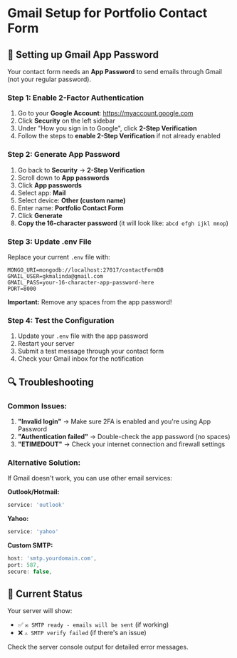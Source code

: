 # Gmail Setup for Portfolio Contact Form

## 🔐 Setting up Gmail App Password

Your contact form needs an **App Password** to send emails through Gmail (not your regular password).

### Step 1: Enable 2-Factor Authentication

1. Go to your **Google Account**: https://myaccount.google.com
2. Click **Security** on the left sidebar
3. Under "How you sign in to Google", click **2-Step Verification**
4. Follow the steps to **enable 2-Step Verification** if not already enabled

### Step 2: Generate App Password

1. Go back to **Security** → **2-Step Verification**
2. Scroll down to **App passwords**
3. Click **App passwords**
4. Select app: **Mail**
5. Select device: **Other (custom name)**
6. Enter name: **Portfolio Contact Form**
7. Click **Generate**
8. **Copy the 16-character password** (it will look like: `abcd efgh ijkl mnop`)

### Step 3: Update .env File

Replace your current `.env` file with:

```env
MONGO_URI=mongodb://localhost:27017/contactFormDB
GMAIL_USER=gkmalinda@gmail.com
GMAIL_PASS=your-16-character-app-password-here
PORT=8000
```

**Important:** Remove any spaces from the app password!

### Step 4: Test the Configuration

1. Update your `.env` file with the app password
2. Restart your server
3. Submit a test message through your contact form
4. Check your Gmail inbox for the notification

## 🔍 Troubleshooting

### Common Issues:

1. **"Invalid login"** → Make sure 2FA is enabled and you're using App Password
2. **"Authentication failed"** → Double-check the app password (no spaces)
3. **"ETIMEDOUT"** → Check your internet connection and firewall settings

### Alternative Solution:

If Gmail doesn't work, you can use other email services:

**Outlook/Hotmail:**
```javascript
service: 'outlook'
```

**Yahoo:**
```javascript
service: 'yahoo'
```

**Custom SMTP:**
```javascript
host: 'smtp.yourdomain.com',
port: 587,
secure: false,
```

## 📧 Current Status

Your server will show:
- ✅ `✉️ SMTP ready - emails will be sent` (if working)
- ❌ `⚠️ SMTP verify failed` (if there's an issue)

Check the server console output for detailed error messages.